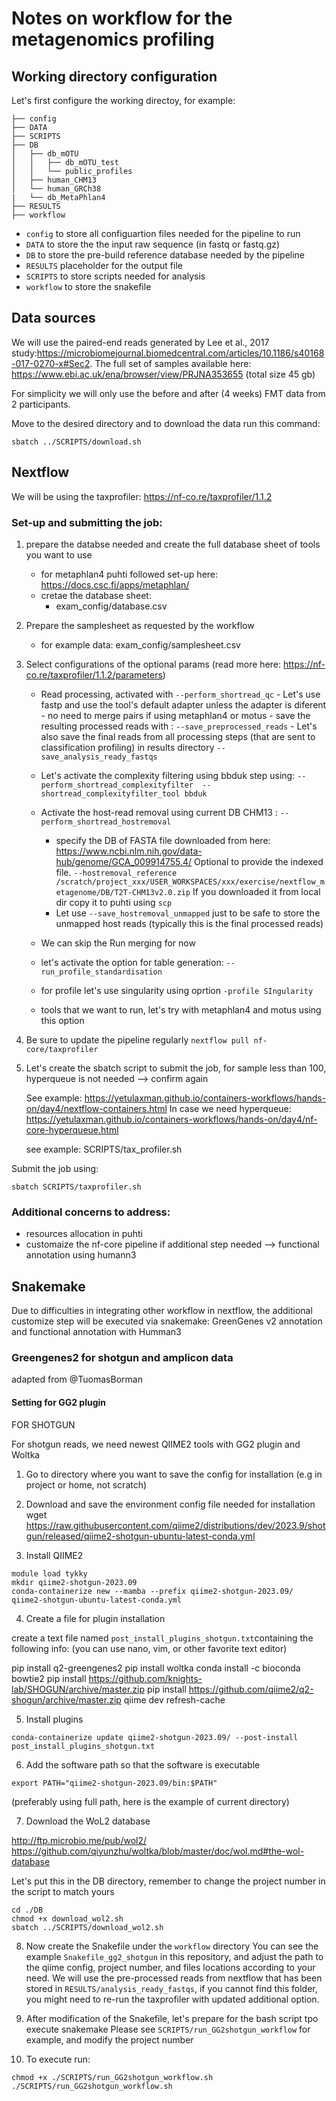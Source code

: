 # Notes on workflow for the metagenomics profiling

## Working directory configuration

Let's first configure the working directoy, for example:
```
├── config
├── DATA
├── SCRIPTS
├── DB
│   ├── db_mOTU
│   │   ├── db_mOTU_test
│   │   └── public_profiles
│   ├── human_CHM13
│   └── human_GRCh38
|   └── db_MetaPhlan4	
├── RESULTS
├── workflow
```

- `config` to store all configuartion files needed for the pipeline to run
- `DATA` to store the the input raw sequence (in fastq or fastq.gz)
- `DB` to store the pre-build reference database needed by the pipeline
- `RESULTS` placeholder for the output file
- `SCRIPTS` to store scripts needed for analysis
- `workflow` to store the snakefile

## Data sources

We will use the paired-end reads generated by Lee et al., 2017 study:https://microbiomejournal.biomedcentral.com/articles/10.1186/s40168-017-0270-x#Sec2.
The full set of samples available here: https://www.ebi.ac.uk/ena/browser/view/PRJNA353655
(total size 45 gb)

For simplicity we will only use the before and after (4 weeks) FMT data from 2 participants.

Move to the desired directory and to download the data run this command:

```
sbatch ../SCRIPTS/download.sh
```


## Nextflow

We will be using the taxprofiler: https://nf-co.re/taxprofiler/1.1.2

### Set-up and submitting the job:

1. prepare the databse needed and create the full database sheet of tools you want to use

	- for metaphlan4 puhti followed set-up here: https://docs.csc.fi/apps/metaphlan/
	- cretae the database sheet:
		- exam_config/database.csv


2. Prepare the samplesheet as requested by the workflow

	- for example data: exam_config/samplesheet.csv

3. Select configurations of the optional params (read more here: https://nf-co.re/taxprofiler/1.1.2/parameters)

	- Read processing, activated with `--perform_shortread_qc`
			- Let's use fastp and use the tool's default adapter unless the adapter is diferent
			- no need to merge pairs if using metaphlan4 or motus
			- save the resulting processed reads with : `--save_preprocessed_reads`
			- Let's also save the final reads from all processing steps (that are sent to classification profiling) in results directory `--save_analysis_ready_fastqs`
	
	- Let's activate the complexity filtering using bbduk step using: `--perform_shortread_complexityfilter  --shortread_complexityfilter_tool bbduk`

	- Activate the host-read removal using current DB CHM13 : `--perform_shortread_hostremoval`
		- specify the DB of FASTA file downloaded from here: https://www.ncbi.nlm.nih.gov/data-hub/genome/GCA_009914755.4/
		Optional to provide the indexed file.
		`--hostremoval_reference /scratch/project_xxx/USER_WORKSPACES/xxx/exercise/nextflow_metagenome/DB/T2T-CHM13v2.0.zip`
		If you downloaded it from local dir copy it to puhti using `scp`
		- Let use `--save_hostremoval_unmapped` just to be safe to store the unmapped host reads (typically this is the final processed reads)


	- We can skip the Run merging for now
	
	- let's activate the option for table generation: `--run_profile_standardisation`

	- for profile let's use singularity using oprtion `-profile SIngularity`

	- tools that we want to run, let's try with metaphlan4 and motus using this option 

4. Be sure to update the pipeline regularly `nextflow pull nf-core/taxprofiler`

5. Let's create the sbatch script to submit the job, for sample less than 100, hyperqueue is not needed --> confirm again

	See example: https://yetulaxman.github.io/containers-workflows/hands-on/day4/nextflow-containers.html
	In case we need hyperqueue: 
	https://yetulaxman.github.io/containers-workflows/hands-on/day4/nf-core-hyperqueue.html

	see example: SCRIPTS/tax_profiler.sh

Submit the job using:

```
sbatch SCRIPTS/taxprofiler.sh
```

### Additional concerns to address:

- resources allocation in puhti
- customaize the nf-core pipeline if additional step needed --> functional annotation using humann3


## Snakemake

Due to difficulties in integrating other workflow in nextflow, the additional customize step will be executed via snakemake: GreenGenes v2 annotation and functional annotation with Humman3


### Greengenes2 for shotgun and amplicon data 
adapted from @TuomasBorman

#### Setting for GG2 plugin

FOR SHOTGUN

For shotgun reads, we need newest QIIME2 tools with GG2 plugin and Woltka

1. Go to directory where you want to save the config for installation (e.g in project or home, not scratch)

2. Download and save the environment config file needed for installation
wget https://raw.githubusercontent.com/qiime2/distributions/dev/2023.9/shotgun/released/qiime2-shotgun-ubuntu-latest-conda.yml

3. Install QIIME2

```
module load tykky
mkdir qiime2-shotgun-2023.09
conda-containerize new --mamba --prefix qiime2-shotgun-2023.09/ qiime2-shotgun-ubuntu-latest-conda.yml
```

4. Create a file for plugin installation

create a text file named `post_install_plugins_shotgun.txt`containing the following info:
(you can use nano, vim, or other favorite text editor)

pip install q2-greengenes2
pip install woltka
conda install -c bioconda bowtie2
pip install https://github.com/knights-lab/SHOGUN/archive/master.zip
pip install https://github.com/qiime2/q2-shogun/archive/master.zip
qiime dev refresh-cache

5. Install plugins
```
conda-containerize update qiime2-shotgun-2023.09/ --post-install post_install_plugins_shotgun.txt
```

6. Add the software path so that the software is executable
```
export PATH="qiime2-shotgun-2023.09/bin:$PATH" 
```
(preferably using full path, here is the example of current directory)

7. Download the WoL2 database

http://ftp.microbio.me/pub/wol2/
https://github.com/qiyunzhu/woltka/blob/master/doc/wol.md#the-wol-database

Let's put this in the DB directory, remember to change the project number in the script to match yours

```
cd ./DB
chmod +x download_wol2.sh
sbatch ../SCRIPTS/download_wol2.sh 
```

8. Now create the Snakefile under the `workflow` directory
You can see the example `Snakefile_gg2_shotgun` in this repository, and adjust the path to the qiime config, project number, and files locations according to your need.
We will use the pre-processed reads from nextflow that has been stored in `RESULTS/analysis_ready_fastqs`, if you cannot find this folder, you might need to re-run the taxprofiler with updated additional option.

9. After modification of the Snakefile, let's prepare for the bash script tpo execute snakemake
Please see `SCRIPTS/run_GG2shotgun_workflow` for example, and modify the project number

10. To execute run:

```
chmod +x ./SCRIPTS/run_GG2shotgun_workflow.sh
./SCRIPTS/run_GG2shotgun_workflow.sh
```



